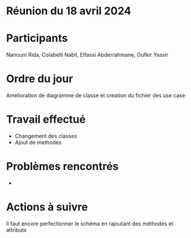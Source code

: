# Réunion du 18 avril 2024

# Participants
Nanouni Rida, Colabelli Nabil, Elfassi Abderrahmane, Oufkir Yassir

# Ordre du jour
Amelioration de diagramme de classe et creation du fichier des use case

# Travail effectué
- Changement des classes
- Ajout de methodes

# Problèmes rencontrés
-

# Actions à suivre
Il faut encore perfectionner le schéma en rajoutant des méthodes et attributs


